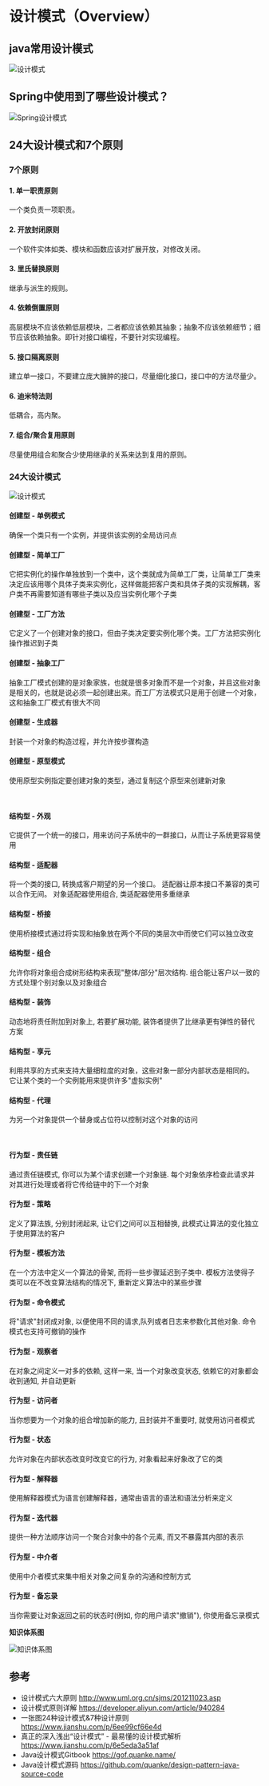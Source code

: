 # 设计模式（Overview）


## java常用设计模式

![设计模式](/img/设计模式（Overview）/img.png)

## Spring中使用到了哪些设计模式？

![Spring设计模式](/img/设计模式（Overview）/img_1.png)

## 24大设计模式和7个原则

### 7个原则

#### 1. 单一职责原则
 一个类负责一项职责。

#### 2. 开放封闭原则
 一个软件实体如类、模块和函数应该对扩展开放，对修改关闭。 

#### 3. 里氏替换原则
 继承与派生的规则。

#### 4. 依赖倒置原则
 高层模块不应该依赖低层模块，二者都应该依赖其抽象；抽象不应该依赖细节；细节应该依赖抽象。即针对接口编程，不要针对实现编程。 

#### 5. 接口隔离原则
 建立单一接口，不要建立庞大臃肿的接口，尽量细化接口，接口中的方法尽量少。 

#### 6. 迪米特法则
 低耦合，高内聚。 

#### 7. 组合/聚合复用原则
 尽量使用组合和聚合少使用继承的关系来达到复用的原则。

### 24大设计模式

![设计模式](/img/设计模式（Overview）/design-pattern.png)

#### 创建型 - 单例模式
 确保一个类只有一个实例，并提供该实例的全局访问点

#### 创建型 - 简单工厂
它把实例化的操作单独放到一个类中，这个类就成为简单工厂类，让简单工厂类来决定应该用哪个具体子类来实例化，这样做能把客户类和具体子类的实现解耦，客户类不再需要知道有哪些子类以及应当实例化哪个子类

#### 创建型 - 工厂方法
它定义了一个创建对象的接口，但由子类决定要实例化哪个类。工厂方法把实例化操作推迟到子类

#### 创建型 - 抽象工厂
抽象工厂模式创建的是对象家族，也就是很多对象而不是一个对象，并且这些对象是相关的，也就是说必须一起创建出来。而工厂方法模式只是用于创建一个对象，这和抽象工厂模式有很大不同

#### 创建型 - 生成器
封装一个对象的构造过程，并允许按步骤构造

#### 创建型 - 原型模式
使用原型实例指定要创建对象的类型，通过复制这个原型来创建新对象

<br>

#### 结构型 - 外观
它提供了一个统一的接口，用来访问子系统中的一群接口，从而让子系统更容易使用

#### 结构型 - 适配器
将一个类的接口, 转换成客户期望的另一个接口。 适配器让原本接口不兼容的类可以合作无间。 对象适配器使用组合, 类适配器使用多重继承

#### 结构型 - 桥接
使用桥接模式通过将实现和抽象放在两个不同的类层次中而使它们可以独立改变

#### 结构型 - 组合
允许你将对象组合成树形结构来表现"整体/部分"层次结构. 组合能让客户以一致的方式处理个别对象以及对象组合

#### 结构型 - 装饰
动态地将责任附加到对象上, 若要扩展功能, 装饰者提供了比继承更有弹性的替代方案

#### 结构型 - 享元
 利用共享的方式来支持大量细粒度的对象，这些对象一部分内部状态是相同的。 它让某个类的一个实例能用来提供许多"虚拟实例"

#### 结构型 - 代理
 为另一个对象提供一个替身或占位符以控制对这个对象的访问

<br>

#### 行为型 - 责任链
 通过责任链模式, 你可以为某个请求创建一个对象链. 每个对象依序检查此请求并对其进行处理或者将它传给链中的下一个对象

#### 行为型 - 策略
 定义了算法族, 分别封闭起来, 让它们之间可以互相替换, 此模式让算法的变化独立于使用算法的客户

#### 行为型 - 模板方法
 在一个方法中定义一个算法的骨架, 而将一些步骤延迟到子类中. 模板方法使得子类可以在不改变算法结构的情况下, 重新定义算法中的某些步骤

#### 行为型 - 命令模式
 将"请求"封闭成对象, 以便使用不同的请求,队列或者日志来参数化其他对象. 命令模式也支持可撤销的操作

#### 行为型 - 观察者
 在对象之间定义一对多的依赖, 这样一来, 当一个对象改变状态, 依赖它的对象都会收到通知, 并自动更新

#### 行为型 - 访问者
 当你想要为一个对象的组合增加新的能力, 且封装并不重要时, 就使用访问者模式

#### 行为型 - 状态
 允许对象在内部状态改变时改变它的行为, 对象看起来好象改了它的类

#### 行为型 - 解释器
 使用解释器模式为语言创建解释器，通常由语言的语法和语法分析来定义

#### 行为型 - 迭代器
 提供一种方法顺序访问一个聚合对象中的各个元素, 而又不暴露其内部的表示

#### 行为型 - 中介者
 使用中介者模式来集中相关对象之间复杂的沟通和控制方式

#### 行为型 - 备忘录
 当你需要让对象返回之前的状态时(例如, 你的用户请求"撤销"), 你使用备忘录模式


**知识体系图**

![知识体系图](/img/设计模式（Overview）/design_overview_all.png)

## 参考

* 设计模式六大原则 http://www.uml.org.cn/sjms/201211023.asp
* 设计模式原则详解 https://developer.aliyun.com/article/940284
* 一张图24种设计模式&7种设计原则 https://www.jianshu.com/p/6ee99cf66e4d
* 真正的深入浅出“设计模式” - 最易懂的设计模式解析 https://www.jianshu.com/p/6e5eda3a51af
* Java设计模式Gitbook https://gof.quanke.name/
* Java设计模式源码 https://github.com/quanke/design-pattern-java-source-code


